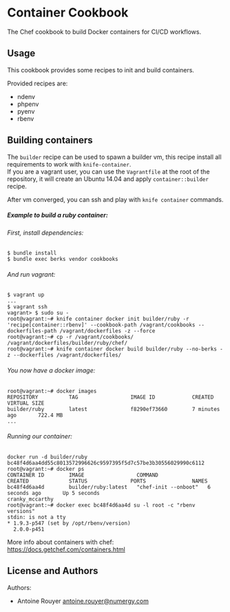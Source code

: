 Container Cookbook
==================
The Chef cookbook to build Docker containers for CI/CD workflows.  

Usage
-----
This cookbook provides some recipes to init and build containers.  

Provided recipes are:  
- ndenv  
- phpenv  
- pyenv  
- rbenv  

Building containers
-------------------
The `builder` recipe can be used to spawn a builder vm, this recipe install all requirements to work with `knife-container`.  
If you are a vagrant user, you can use the `Vagrantfile` at the root of the repository, it will create an Ubuntu 14.04 and apply
`container::builder` recipe.  

After vm converged, you can ssh and play with `knife container` commands.  

##### Example to build a ruby container:  

###### First, install dependencies:  
```
$ bundle install
$ bundle exec berks vendor cookbooks
```

###### And run vagrant:  
```
$ vagrant up
...
$ vagrant ssh
vagrant> $ sudo su -
root@vagrant:~# knife container docker init builder/ruby -r 'recipe[container::rbenv]' --cookbook-path /vagrant/cookbooks --dockerfiles-path /vagrant/dockerfiles -z --force
root@vagrant:~# cp -r /vagrant/cookbooks/ /vagrant/dockerfiles/builder/ruby/chef/
root@vagrant:~# knife container docker build builder/ruby --no-berks -z --dockerfiles /vagrant/dockerfiles/
```

###### You now have a docker image:  
```
root@vagrant:~# docker images
REPOSITORY          TAG                 IMAGE ID            CREATED             VIRTUAL SIZE
builder/ruby        latest              f8290ef73660        7 minutes ago       722.4 MB
...
```

###### Running our container:  
```
docker run -d builder/ruby
bc48f4d6aa4dd55c8013572996626c9597395f5d7c57be3b30556029990c6112
root@vagrant:~# docker ps
CONTAINER ID        IMAGE                 COMMAND                CREATED             STATUS              PORTS               NAMES
bc48f4d6aa4d        builder/ruby:latest   "chef-init --onboot"   6 seconds ago       Up 5 seconds                            cranky_mccarthy
root@vagrant:~# docker exec bc48f4d6aa4d su -l root -c "rbenv versions"
stdin: is not a tty
* 1.9.3-p547 (set by /opt/rbenv/version)
  2.0.0-p451
```

More info about containers with chef: https://docs.getchef.com/containers.html

License and Authors
-------------------
Authors:
- Antoine Rouyer <antoine.rouyer@numergy.com>
